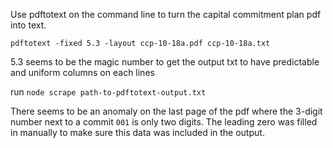 Use pdftotext on the command line to turn the capital commitment plan pdf into text.

`pdftotext -fixed 5.3 -layout ccp-10-18a.pdf ccp-10-18a.txt`

5.3 seems to be the magic number to get the output txt to have predictable and uniform columns on each lines

run  `node scrape path-to-pdftotext-output.txt`

There seems to be an anomaly on the last page of the pdf where the 3-digit number next to a commit `001` is only two digits.  The leading zero was filled in manually to make sure this data was included in the output.
